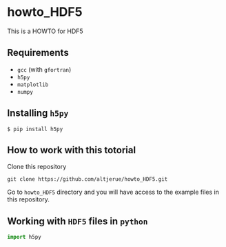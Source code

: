 # howto_HDF5
This is a HOWTO for HDF5

## Requirements

- `gcc` (with `gfortran`)
- `h5py`
- `matplotlib`
- `numpy`

## Installing `h5py`

```shell
$ pip install h5py
```

## How to work with this totorial

Clone this repository

```shell
git clone https://github.com/altjerue/howto_HDF5.git
```

Go to `howto_HDF5` directory and you will have access to the example files in this repository.

## Working with `HDF5` files in `python`
```python
import h5py
```
